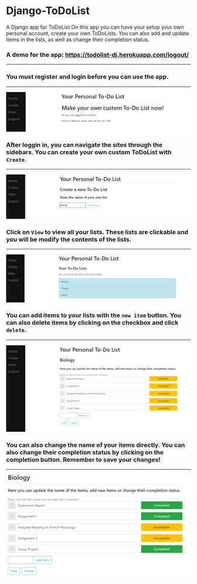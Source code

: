 # Django-ToDoList
A Django app for ToDoList
On this app you can have your setup your own personal account, create your own ToDoLists. You can also add and update items in the lists, as well as change their completion status.


### A demo for the app: <a href="https://todolist-dj.herokuapp.com/logout/"> https://todolist-dj.herokuapp.com/logout/ </a>

----
  
### You must register and login before you can use the app.
---
![Sample Website](https://github.com/RussH-code/Django-ToDoList/blob/main/images/first.PNG)

### After loggin in, you can navigate the sites through the sidebars. You can create your own custom ToDoList with `Create`.
---
![Sample Website](https://github.com/RussH-code/Django-ToDoList/blob/main/images/second.PNG)

### Click on `View` to view all your lists. These lists are clickable and you will be modify the contents of the lists.
---
![Sample Website](https://github.com/RussH-code/Django-ToDoList/blob/main/images/third.PNG)

### You can add items to your lists with the `new item` button. You can also delete items by clicking on the checkbox and click `delete`.
---
![Sample Website](https://github.com/RussH-code/Django-ToDoList/blob/main/images/fourth.PNG)

### You can also change the name of your items directly. You can also change their completion status by clicking on the completion button. Remember to save your changes!
---
![Sample Website](https://github.com/RussH-code/Django-ToDoList/blob/main/images/fifth.PNG)

  
